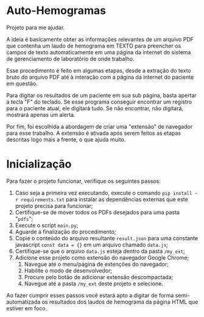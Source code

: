 # Auto-Hemogramas

Projeto para me ajudar.

A ideia é basicamente obter as informações relevantes de um arquivo PDF que contenha um laudo de hemograma em TEXTO para preencher os campos de texto automaticamente em uma página da internet do sistema de gerenciamento de laboratório de onde trabalho.

Esse procedimento é feito em algumas etapas, desde a extração do texto bruto do arquivo PDF até à interação com a página da internet do paciente em questão.

Para digitar os resultados de um paciente em sua sub página, basta apertar a tecla "F" do teclado. Se esse programa conseguir encontrar um registro para o paciente atual, ele digitará tudo. Se não encontrar, não digitará, mostrará apenas um alerta.

Por fim, foi escolhida a abordagem de criar uma "extensão" de navegador para esse trabalho. A extensão é ativada após serem feitos as etapas descritas logo mais a frente, o que ajuda muito.

# Inicialização

Para fazer o projeto funcionar, verifique os seguintes passos:

1. Caso seja a primeira vez executando, execute o comando `pip install -r requirements.txt` para instalar as dependências externas que este projeto precisa para funcionar;
2. Certifique-se de mover todos os PDFs desejados para uma pasta "`pdfs`";
3. Execute o script `main.py`;
4. Aguarde a finalização do procedimento;
5. Copie o conteúdo do arquivo resultante `result.json` para uma constante javascript `const data = {}` em um arquivo chamado `data.js`;
6. Certifique-se que o arquivo `data.js` esteja dentro da pasta `/my_ext`;
7. Adicione esse projeto como extensão do navegador Google Chrome;
   1. Navegue até o menu/página de extenções do navegador;
   2. Habilite o modo de desenvolvedor;
   3. Procure pelo botão de adicionar extensão descompactada;
   4. Navegue até a pasta `/my_ext` deste projeto e selecione.

Ao fazer cumprir esses passos você estará apto a digitar de forma semi-automatizada os resultados dos laudos de hemograma da página HTML que estiver em foco.